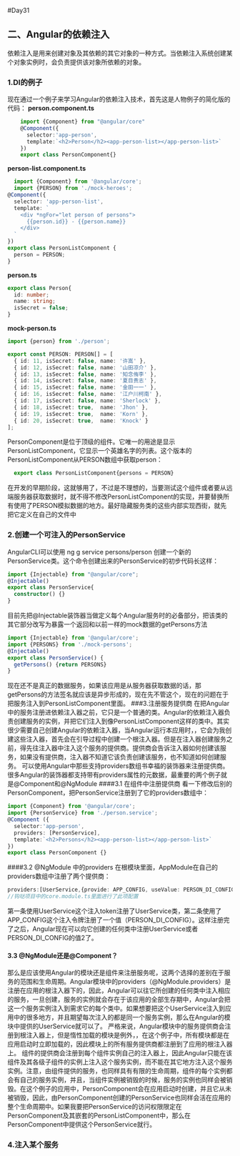 #Day31
## 二、Angular的依赖注入
  依赖注入是用来创建对象及其依赖的其它对象的一种方式。当依赖注入系统创建某个对象实例时，会负责提供该对象所依赖的对象。
### 1.DI的例子
  现在通过一个例子来学习Angular的依赖注入技术，首先这是人物例子的简化版的代码：
  **person.component.ts**
```typescript
    import {Component} from "@angular/core"
    @Component({
      selector:'app-person',
      template:`<h2>Person</h2><app-person-list></app-person-list>`
    })
    export class PersonComponent{}
```
  **person-list.component.ts**
```typescript
  import {Component} from '@angular/core';
  import {PERSON} from './mock-heroes';
@Component({
  selector: 'app-person-list',
  template: `
    <div *ngFor="let person of persons">
      {{person.id}} - {{person.name}}
    </div>
  `
})
export class PersonListComponent {
  person = PERSON;
}
```
  **person.ts**
```typescript
export class Person{
  id: number;
  name: string;
  isSecret = false;
}
```
  **mock-person.ts**
```typescript
import {person} from './person';

export const PERSON: PERSON[] = [
  { id: 11, isSecret: false, name: '许嵩' },
  { id: 12, isSecret: false, name: '山田凉介' },
  { id: 13, isSecret: false, name: '知念侑李' },
  { id: 14, isSecret: false, name: '夏目贵志' },
  { id: 15, isSecret: false, name: '金田一一' },
  { id: 16, isSecret: false, name: '江户川柯南' },
  { id: 17, isSecret: false, name: 'Sherlock' },
  { id: 18, isSecret: true,  name: 'Jhon' },
  { id: 19, isSecret: true,  name: 'Korn' },
  { id: 20, isSecret: true,  name: 'Knock' }
];
```
  PersonComponent是位于顶级的组件。它唯一的用途是显示PersonListComponent，它显示一个英雄名字的列表。这个版本的PersonListComponent从PERSON数组中获取person：
```typescript
  export class PersonListComponent{persons = PERSON}
```
  在开发的早期阶段，这就够用了，不过是不理想的，当要测试这个组件或者要从远端服务器获取数据时，就不得不修改PersonListComponent的实现，并要替换所有使用了PERSON模拟数据的地方。最好隐藏服务类的这些内部实现西街，就先把它定义在自己的文件中
### 2.创建一个可注入的PersonService
  AngularCLI可以使用 ng g service persons/person 创建一个新的PersonService类。这个命令创建出来的PersonService的初步代码长这样：
```typescript
import {Injectable} from "@angular/core";
@Injectable()
export class PersonService{
  constructor() {}
}
```
  目前先把@Injectable装饰器当做定义每个Angular服务时的必备部分，把该类的其它部分改写为暴露一个返回和以前一样的mock数据的getPersons方法
```typescript
import {Injectable} from '@angular/core';
import {PERSONS} from './mock-persons';
@Injectable()
export class PersonService() {
  getPersons() {return PERSONS}
}
```
  现在还不是真正的数据服务，如果该应用是从服务器获取数据的话，那getPersons的方法签名就应该是异步形成的，现在先不管这个，现在的问题在于把服务注入到PersonListComponent里面。
###3.注册服务提供商
  在把Angular中的服务注册进依赖注入器之前，它只是一个普通的类。Angular的依赖注入器负责创建服务的实例，并把它们注入到像PersonListComponent这样的类中。其实很少需要自己创建Angular的依赖注入器，当Angular运行本应用时，，它会为我创建这些注入器，首先会在引导过程中创建一个根注入器。但是在注入器创建服务之前，得先往注入器中注入这个服务的提供商。提供商会告诉注入器如何创建该服务，如果没有提供商，注入器不知道它该负责创建该服务，也不知道如何创建服务。
  可以使用Angular中那些支持providers数组书幸福的装饰器来注册提供商。很多Angular的装饰器都支持带有providers属性的元数据，最重要的两个例子就是@Component和@NgModule
####3.1 在组件中注册提供商
  看一下修改后别的PersonComponent，把PersonService注册到了它的providers数组中：
```typescript
import {Component} from '@angular/core';
import {PersonService} from './person.service';
@Component ({
  selector:'app-person',
  providers: [PersonService],
  template:`<h2>Persons</h2><app-person-list></app-person-list>`
})
export class PersonComponent {}
```
####3.2 @NgModule 中的providers
  在根模块里面，AppModule在自己的providers数组中注册了两个提供商：
```typescript
providers:[UserService,{provide: APP_CONFIG, useValue: PERSON_DI_CONFIG}]
//钩哒项目中的core.module.ts里面进行了此项配置
```
  第一条使用UserService这个注入token注册了UserService类，第二条使用了APP_CONFIG这个注入令牌注册了一个值（PERSON_DI_CONFIG）。这样注册完了之后，Angular现在可以向它创建的任何类中注册UserService或者PERSON_DI_CONFIG的值2了。
#### 3.3 @NgModule还是@Component？
  那么是应该使用Angular的模块还是组件来注册服务呢，这两个选择的差别在于服务的范围和生命周期。Angular模块中的providers（@NgModule.providers）是注册在应用的根注入器下的，因此，Angular可以往它所创建的任何类中注入相应的服务，一旦创建，服务的实例就会存在于该应用的全部生存期中，Angular会把这一个服务实例注入到需求它的每个类中。如果想要把这个UserService注入到应用中的很多地方，并且期望每次注入的都是同一个服务实例，那么在Angular的模块中提供的UserService就可以了。
  严格来说，Angular模块中的服务提供商会注册到根注入器上，但是惰性加载的模块是例外，，在这个例子中，所有模块都是在应用启动时立即加载的，因此模块上的所有服务提供商都注册到了应用的根注入器上。
  组件的提供商会注册到每个组件实例自己的注入器上，因此Angular只能在该组件及其各级子组件的实例上注入这个服务实例，而不能在其它地方注入这个服务实例。注意，由组件提供的服务，也同样具有有限的生命周期，组件的每个实例都会有自己的服务实例，并且，当组件实例被销毁的时候，服务的实例也同样会被销毁。在这个例子的应用中，PersonComponent会在应用启动时创建，并且它从未被销毁，因此，由PersonComponent创建的PersonService也同样会活在应用的整个生命周期中。如果我要把PersonService的访问权限限定在PersonComponent及其嵌套的PersonListComponent中，那么在PersonComponent中提供这个PersonService就行。
### 4.注入某个服务
  




























```

```